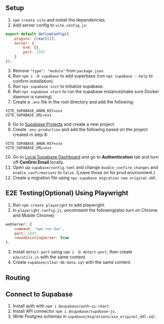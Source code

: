 ## Setup

1. `npm create vite` and install the dependencies.
2. Add server config to `vite.config.js`:

```javascript
export default defineConfig({
	plugins: [react()],
	server: {
		hrm: {},
		port: 1337
	}
});
```

3. Remove `"type": "module"` from `package.json`.
4. Run `npm i -D supabase` to add superbase (run `npx supabase --help` to confirm installation).
5. Run `npx supabase init` to initialize supabase.
6. Run `npx supabase start` to run the supabase instance(make sure Docker daemon is running).
7. Create a `.env` file in the root directory and add the following:

```env
VITE_SUPABASE_ANON_KEY=xxx
VITE_SUPABASE_URL=xxx
```

8. Go to [Supabase Projects](https://app.supabase.com/projects) and create a new project.
9. Create `.env.production` and add the following based on the project created in step 8:

```env
VITE_SUPABASE_ANON_KEY=xxx
VITE_SUPABASE_URL=xxx
```

10. Go to [Local Supabase Dashboard](http://localhost:54323) and go to **Authentication** tab and turn off **Confirm Email** locally.
11. Open up `supabase/config.toml` and change `double_confirm_changes` and `enable_confirmations` to `false`. (Leave those on for prod environment.)
12. Create a migration file using `npx supabase migration new original-ddl`.

## E2E Testing(Optional) Using Playwright

1. Run `npm create playwright` to add playwright.
2. In `playwright.config.js`, uncomment the following(also turn on Chrome and Mobile Chrome):

```javascript
webServer: {
	command: 'npm run dev',
	port: 1337,
	reuseExistingServer: true
},
```

3. Install `detect-port` using `npm i -D detect-port`, then create `e2e/utils.js` with the same content.
4. Create `supabase/clear-db-data.sql` with the same content.

## Routing

## Connect to Supabase

1. Install auth with `npm i @supabase/auth-ui-react`.
2. Install API connector `npm i @supabase/supabase-js`.
3. Write Postgres schemas in `supabase/migrations/xxx_original_ddl.sql`.